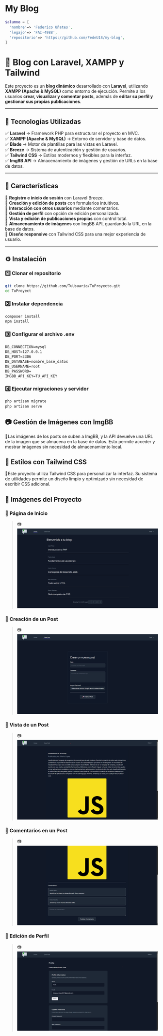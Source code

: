 # My Blog

```php
$alumno = [
  'nombre'=> 'Federico Uñates',
  'legajo'=> 'FAI-4988',
  'repositorio'=> 'https://github.com/FedeU18/my-blog',
]
```

# 📝 Blog con Laravel, XAMPP y Tailwind

Este proyecto es un **blog dinámico** desarrollado con **Laravel**, utilizando **XAMPP (Apache & MySQL)** como entorno de ejecución. Permite a los usuarios **crear, visualizar y comentar posts**, además de **editar su perfil y gestionar sus propias publicaciones**.

---

## 🚀 Tecnologías Utilizadas

✅ **Laravel** → Framework PHP para estructurar el proyecto en MVC.  
✅ **XAMPP (Apache & MySQL)** → Entorno de servidor y base de datos.  
✅ **Blade** → Motor de plantillas para las vistas en Laravel.  
✅ **Breeze** → Sistema de autenticación y gestión de usuarios.  
✅ **Tailwind CSS** → Estilos modernos y flexibles para la interfaz.  
✅ **ImgBB API** → Almacenamiento de imágenes y gestión de URLs en la base de datos.

---

## 📌 Características

🔹 **Registro e inicio de sesión** con Laravel Breeze.  
🔹 **Creación y edición de posts** con formularios intuitivos.  
🔹 **Interacción con otros usuarios** mediante comentarios.  
🔹 **Gestión de perfil** con opción de edición personalizada.  
🔹 **Vista y edición de publicaciones propias** con control total.  
🔹 **Almacenamiento de imágenes** con ImgBB API, guardando la URL en la base de datos.  
🔹 **Diseño responsive** con Tailwind CSS para una mejor experiencia de usuario.

---

## ⚙️ Instalación

### 1️⃣ Clonar el repositorio

```bash
git clone https://github.com/TuUsuario/TuProyecto.git
cd TuProyect
```

### 2️⃣ Instalar dependencia

```bash
composer install
npm install
```

### 3️⃣ Configurar el archivo .env

```.env
DB_CONNECTION=mysql
DB_HOST=127.0.0.1
DB_PORT=3306
DB_DATABASE=nombre_base_datos
DB_USERNAME=root
DB_PASSWORD=
IMGBB_API_KEY=TU_API_KEY
```

### 4️⃣ Ejecutar migraciones y servidor

```bash
php artisan migrate
php artisan serve
```

## 📷 Gestión de Imágenes con ImgBB

🔹Las imágenes de los posts se suben a ImgBB, y la API devuelve una URL de la imagen que se almacena en la base de datos. Esto permite acceder y mostrar imágenes sin necesidad de almacenamiento local.

## 🎨 Estilos con Tailwind CSS

🔹Este proyecto utiliza Tailwind CSS para personalizar la interfaz. Su sistema de utilidades permite un diseño limpio y optimizado sin necesidad de escribir CSS adicional.

## 📸 Imágenes del Proyecto

### 🔹 **Página de Inicio**

> 📷 ![Home Page](public/images/home.png)

### 🔹 **Creación de un Post**

> 📷 ![Formulario](public/images/formulario.png)

### 🔹 **Vista de un Post**

> 📷 ![Post Detallado](public/images/detalle.png)

### 🔹 **Comentarios en un Post**

> 📷 ![Comentarios](public/images/comentarios.png)

### 🔹 **Edición de Perfil**

> 📷 ![Editar Perfil](public/images/perfil.png)
